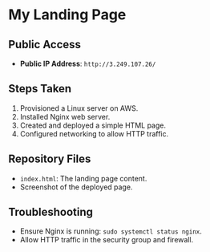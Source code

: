 # My Landing Page

## Public Access
- **Public IP Address**: `http://3.249.107.26/`

## Steps Taken
1. Provisioned a Linux server on AWS.
2. Installed Nginx web server.
3. Created and deployed a simple HTML page.
4. Configured networking to allow HTTP traffic.

## Repository Files
- `index.html`: The landing page content.
- Screenshot of the deployed page.

## Troubleshooting
- Ensure Nginx is running: `sudo systemctl status nginx`.
- Allow HTTP traffic in the security group and firewall.

